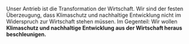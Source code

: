 Unser Antrieb ist die Transformation der Wirtschaft. Wir sind der festen Überzeugung, dass Klimaschutz und nachhaltige Entwicklung nicht im Widerspruch zur Wirtschaft stehen müssen. Im Gegenteil: Wir wollen **Klimaschutz und nachhaltige Entwicklung aus der Wirtschaft heraus beschleunigen.**

